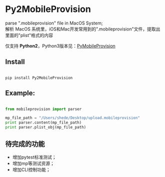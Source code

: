 # Py2MobileProvision

parse ".mobileprovision" file in MacOS System;  
解析 MacOS 系统里，iOS和Mac开发常用到的".mobileprovision"文件，提取出里面的"plist"格式的内容

仅支持 **Python2**，Python3版本见：[PyMobileProvision](https://github.com/shede333/PyMobileProvision)

## Install

```

pip install Py2MobileProvision

```

## Example:

```python

from mobileprovision import parser

mp_file_path = "/Users/shede/Desktop/upload.mobileprovision"
print parser.content(mp_file_path)
print parser.plist_obj(mp_file_path)

```

## 待完成的功能

* 增加pytest标准测试；
* 增加mp等测试资源；
* 增加CLI控制功能；

